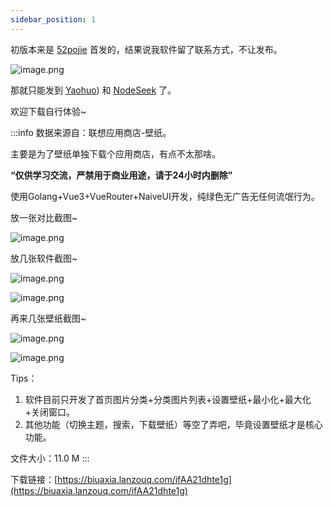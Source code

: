 ```yaml
---
sidebar_position: 1
---
```


初版本来是 [52pojie](https://www.52pojie.cn/thread-1851692-1-1.html) 首发的，结果说我软件留了联系方式，不让发布。

![image.png](https://b3logfile.com/file/2023/11/image-4XfHmHq.png)

那就只能发到 [Yaohuo](https://yaohuo.me/bbs-1245774.html)) 和 [NodeSeek](https://www.nodeseek.com/post-34217-1) 了。

欢迎下载自行体验~

:::info
数据来源自：联想应用商店-壁纸。

主要是为了壁纸单独下载个应用商店，有点不太那啥。

**“仅供学习交流，严禁用于商业用途，请于24小时内删除”**

使用Golang+Vue3+VueRouter+NaiveUI开发，纯绿色无广告无任何流氓行为。

放一张对比截图~

![image.png](https://b3logfile.com/file/2023/11/image-oe3kmsy.png)

放几张软件截图~

![image.png](https://b3logfile.com/file/2023/11/image-xuKgr1a.png)

![image.png](https://b3logfile.com/file/2023/11/image-SFuoIEu.png)

再来几张壁纸截图~

![image.png](https://b3logfile.com/file/2023/11/image-GKn4Ulq.png)

![image.png](https://b3logfile.com/file/2023/11/image-4kSbJqf.png)

Tips：
1. 软件目前只开发了首页图片分类+分类图片列表+设置壁纸+最小化+最大化+关闭窗口。
2. 其他功能（切换主题，搜索，下载壁纸）等空了弄吧，毕竟设置壁纸才是核心功能。

文件大小：11.0 M
:::

下载链接：[https://biuaxia.lanzouq.com/ifAA21dhte1g](https://biuaxia.lanzouq.com/ifAA21dhte1g)
